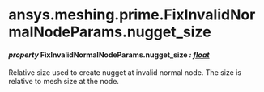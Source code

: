 # ansys.meshing.prime.FixInvalidNormalNodeParams.nugget_size

<a id="ansys.meshing.prime.FixInvalidNormalNodeParams.nugget_size"></a>

#### *property* FixInvalidNormalNodeParams.nugget_size *: [float](https://docs.python.org/3.11/library/functions.html#float)*

Relative size used to create nugget at invalid normal node. The size is relative to mesh size at the node.

<!-- !! processed by numpydoc !! -->

